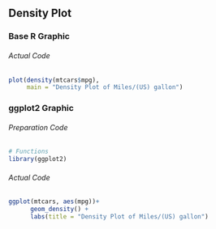 ## Density Plot
### Base R Graphic
###### Actual Code
```r
plot(density(mtcars$mpg),
     main = "Density Plot of Miles/(US) gallon")
```
### ggplot2 Graphic
###### Preparation Code
```r
# Functions
library(ggplot2)
```
###### Actual Code
```r
ggplot(mtcars, aes(mpg))+
      geom_density() +
      labs(title = "Density Plot of Miles/(US) gallon")
```
